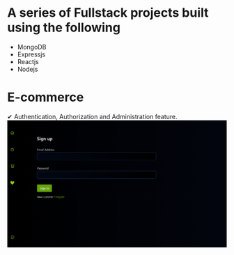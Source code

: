 # A series of Fullstack projects built using the following

- MongoDB
- Expressjs
- Reactjs
- Nodejs

# E-commerce
✔ Authentication, Authorization and Administration feature.
<img src="https://github.com/0xMerakiSec/fullstack-projects/blob/main/e-commerce/signIn.png" alt="sign in form for the shopping application" />
